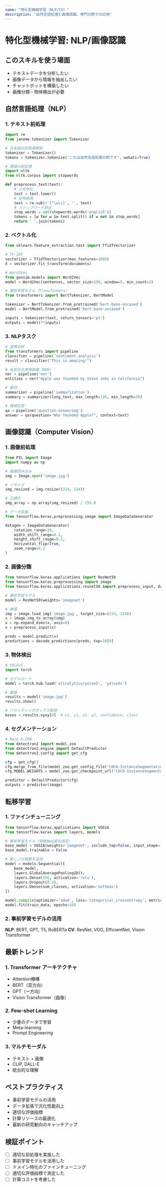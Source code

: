 ```yaml
---
name: "特化型機械学習（NLP/CV）"
description: "自然言語処理と画像認識。専門分野での応用"
---
```


# 特化型機械学習: NLP/画像認識

## このスキルを使う場面

- テキストデータを分析したい
- 画像データから情報を抽出したい
- チャットボットを構築したい
- 画像分類・物体検出が必要

## 自然言語処理（NLP）

### 1. テキスト前処理

```python
import re
from janome.tokenizer import Tokenizer

# 日本語の形態素解析
tokenizer = Tokenizer()
tokens = tokenizer.tokenize("これは自然言語処理の例です", wakati=True)

# 英語の前処理
import nltk
from nltk.corpus import stopwords

def preprocess_text(text):
    # 小文字化
    text = text.lower()
    # 記号削除
    text = re.sub(r'[^\w\s]', '', text)
    # ストップワード除去
    stop_words = set(stopwords.words('english'))
    tokens = [w for w in text.split() if w not in stop_words]
    return ' '.join(tokens)
```


### 2. ベクトル化

```python
from sklearn.feature_extraction.text import TfidfVectorizer

# TF-IDF
vectorizer = TfidfVectorizer(max_features=1000)
X = vectorizer.fit_transform(documents)

# Word2Vec
from gensim.models import Word2Vec
model = Word2Vec(sentences, vector_size=100, window=5, min_count=2)

# 事前学習モデル（Transformers）
from transformers import BertTokenizer, BertModel

tokenizer = BertTokenizer.from_pretrained('bert-base-uncased')
model = BertModel.from_pretrained('bert-base-uncased')

inputs = tokenizer(text, return_tensors='pt')
outputs = model(**inputs)
```


### 3. NLPタスク

```python
# 感情分析
from transformers import pipeline
classifier = pipeline('sentiment-analysis')
result = classifier("This is amazing!")

# 名前付き実体認識（NER）
ner = pipeline('ner')
entities = ner("Apple was founded by Steve Jobs in California")

# 要約
summarizer = pipeline('summarization')
summary = summarizer(long_text, max_length=130, min_length=30)

# 質問応答
qa = pipeline('question-answering')
answer = qa(question="Who founded Apple?", context=text)
```


## 画像認識（Computer Vision）

### 1. 画像前処理

```python
from PIL import Image
import numpy as np

# 画像読み込み
img = Image.open('image.jpg')

# リサイズ
img_resized = img.resize((224, 224))

# 正規化
img_array = np.array(img_resized) / 255.0

# データ拡張
from tensorflow.keras.preprocessing.image import ImageDataGenerator

datagen = ImageDataGenerator(
    rotation_range=20,
    width_shift_range=0.2,
    height_shift_range=0.2,
    horizontal_flip=True,
    zoom_range=0.2
)
```


### 2. 画像分類

```python
from tensorflow.keras.applications import ResNet50
from tensorflow.keras.preprocessing import image
from tensorflow.keras.applications.resnet50 import preprocess_input, decode_predictions

# 事前学習モデル
model = ResNet50(weights='imagenet')

# 推論
img = image.load_img('image.jpg', target_size=(224, 224))
x = image.img_to_array(img)
x = np.expand_dims(x, axis=0)
x = preprocess_input(x)

preds = model.predict(x)
predictions = decode_predictions(preds, top=3)[0]
```


### 3. 物体検出

```python
# YOLOv5
import torch

# モデルロード
model = torch.hub.load('ultralytics/yolov5', 'yolov5s')

# 推論
results = model('image.jpg')
results.show()

# バウンディングボックス取得
boxes = results.xyxy[0]  # x1, y1, x2, y2, confidence, class
```


### 4. セグメンテーション

```python
# Mask R-CNN
from detectron2 import model_zoo
from detectron2.engine import DefaultPredictor
from detectron2.config import get_cfg

cfg = get_cfg()
cfg.merge_from_file(model_zoo.get_config_file("COCO-InstanceSegmentation/mask_rcnn_R_50_FPN_3x.yaml"))
cfg.MODEL.WEIGHTS = model_zoo.get_checkpoint_url("COCO-InstanceSegmentation/mask_rcnn_R_50_FPN_3x.yaml")

predictor = DefaultPredictor(cfg)
outputs = predictor(image)
```


## 転移学習

### 1. ファインチューニング

```python
from tensorflow.keras.applications import VGG16
from tensorflow.keras import layers, models

# 事前学習モデル（特徴抽出部を固定）
base_model = VGG16(weights='imagenet', include_top=False, input_shape=(224, 224, 3))
base_model.trainable = False

# 新しい分類層を追加
model = models.Sequential([
    base_model,
    layers.GlobalAveragePooling2D(),
    layers.Dense(256, activation='relu'),
    layers.Dropout(0.5),
    layers.Dense(num_classes, activation='softmax')
])

model.compile(optimizer='adam', loss='categorical_crossentropy', metrics=['accuracy'])
model.fit(train_data, epochs=10)
```


### 2. 事前学習モデルの活用

**NLP**: BERT, GPT, T5, RoBERTa
**CV**: ResNet, VGG, EfficientNet, Vision Transformer

## 最新トレンド

### 1. Transformer アーキテクチャ

- Attention機構
- BERT（双方向）
- GPT（一方向）
- Vision Transformer（画像）

### 2. Few-shot Learning

- 少量のデータで学習
- Meta-learning
- Prompt Engineering

### 3. マルチモーダル

- テキスト + 画像
- CLIP, DALL-E
- 統合的な理解

## ベストプラクティス

- 事前学習モデルの活用
- データ拡張で汎化性能向上
- 適切な評価指標
- 計算リソースの最適化
- 最新の研究動向のキャッチアップ

## 検証ポイント

- [ ] 適切な前処理を実施した
- [ ] 事前学習モデルを活用した
- [ ] ドメイン特化のファインチューニング
- [ ] 適切な評価指標で測定した
- [ ] 計算コストを考慮した

